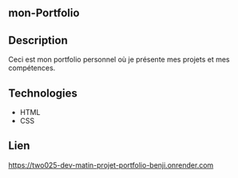 ## mon-Portfolio

## Description
Ceci est mon portfolio personnel où je présente mes projets et mes compétences.

## Technologies
- HTML
- CSS

## Lien
https://two025-dev-matin-projet-portfolio-benji.onrender.com

